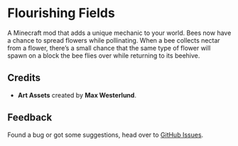 # Flourishing Fields
A Minecraft mod that adds a unique mechanic to your world.
Bees now have a chance to spread flowers while pollinating.
When a bee collects nectar from a flower,
there’s a small chance that the same type of flower will spawn on a block the bee flies over while returning to its beehive.

## **Credits**
- **Art Assets** created by **Max Westerlund**.

## Feedback
Found a bug or got some suggestions, head over to [GitHub Issues](https://github.com/q4niel/Flourishing-Fields/issues).